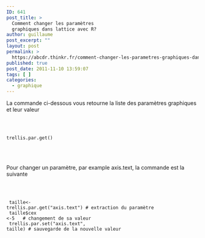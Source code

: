 ```yaml
---
ID: 641
post_title: >
  Comment changer les paramètres
  graphiques dans lattice avec R?
author: guillaume
post_excerpt: ""
layout: post
permalink: >
  https://abcdr.thinkr.fr/comment-changer-les-parametres-graphiques-dans-lattice-avec-r/
published: true
post_date: 2011-11-10 13:59:07
tags: [ ]
categories:
  - graphique
---
```

La commande ci-dessous vous retourne la liste des paramètres graphiques et leur valeur<br /><br /> <pre><code><br /> trellis.par.get() <br /> </code></pre> <br /><br />Pour changer un paramètre, par example axis.text, la commande est la suivante<br /><br /> <pre><code><br /><p> taille&lt;- trellis.par.get("axis.text") # extraction du paramètre<br /> taille$cex &lt;-5   # changement de sa valeur<br /> trellis.par.set("axis.text", taille) # sauvegarde de la nouvelle valeur<br /></code></pre> <br /><br /> </p>
